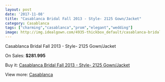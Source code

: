```yaml
---
layout: post
date: '2017-11-08'
title: "Casablanca Bridal Fall 2013 - Style- 2125 Gown/Jacket"
category: Casablanca
tags: ["charming","casablanca","prom","elegant","wedding"]
image: http://img.idealgown.com/4935-thickbox_default/casablanca-bridal-fall-2013-style-2125-gown-jacket.jpg
---
```

Casablanca Bridal Fall 2013 - Style- 2125 Gown/Jacket

On Sales: **$281.995**
<a href="https://www.idealgown.com/en/casablanca/2221-casablanca-bridal-fall-2013-style-2125-gown-jacket.html"><amp-img layout="responsive" width="600" height="600" src="//img.idealgown.com/4935-thickbox_default/casablanca-bridal-fall-2013-style-2125-gown-jacket.jpg" alt="Casablanca Bridal Fall 2013 - Style- 2125 Gown/Jacket 0" /></a>
<a href="https://www.idealgown.com/en/casablanca/2221-casablanca-bridal-fall-2013-style-2125-gown-jacket.html"><amp-img layout="responsive" width="600" height="600" src="//img.idealgown.com/4936-thickbox_default/casablanca-bridal-fall-2013-style-2125-gown-jacket.jpg" alt="Casablanca Bridal Fall 2013 - Style- 2125 Gown/Jacket 1" /></a>

Buy it: [Casablanca Bridal Fall 2013 - Style- 2125 Gown/Jacket](https://www.idealgown.com/en/casablanca/2221-casablanca-bridal-fall-2013-style-2125-gown-jacket.html "Casablanca Bridal Fall 2013 - Style- 2125 Gown/Jacket")

View more: [Casablanca](https://www.idealgown.com/en/31-casablanca "Casablanca")